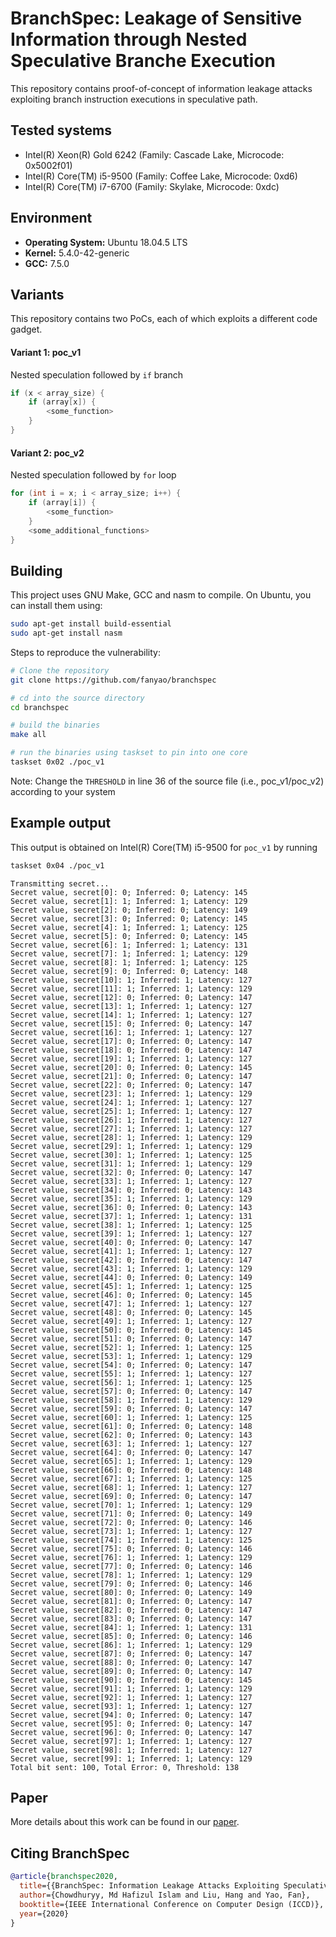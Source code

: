 # BranchSpec: Leakage of Sensitive Information through Nested Speculative Branche Execution

This repository contains proof-of-concept of information leakage attacks exploiting branch instruction executions in speculative path. 

## Tested systems

- Intel(R) Xeon(R) Gold 6242 (Family: Cascade Lake, Microcode: 0x5002f01)
- Intel(R) Core(TM) i5-9500 (Family: Coffee Lake, Microcode: 0xd6) 
- Intel(R) Core(TM) i7-6700 (Family: Skylake, Microcode: 0xdc)

## Environment

- **Operating System:** Ubuntu 18.04.5 LTS
- **Kernel:** 5.4.0-42-generic
- **GCC:** 7.5.0

## Variants

This repository contains two PoCs, each of which exploits a different code gadget.

#### Variant 1: **poc_v1**

Nested speculation followed by <code>if</code> branch
```c
if (x < array_size) {
    if (array[x]) {
        <some_function>
    }
}
```

#### Variant 2: **poc_v2**

Nested speculation followed by <code>for</code> loop
```c
for (int i = x; i < array_size; i++) {
    if (array[i]) {
        <some_function>
    }
    <some_additional_functions>
}
```


## Building

This project uses GNU Make, GCC and nasm to compile. On Ubuntu, you can install them using:

```bash
sudo apt-get install build-essential
sudo apt-get install nasm
```

Steps to reproduce the vulnerability:

```bash
# Clone the repository
git clone https://github.com/fanyao/branchspec

# cd into the source directory
cd branchspec

# build the binaries
make all

# run the binaries using taskset to pin into one core
taskset 0x02 ./poc_v1
```

Note: Change the <code>THRESHOLD</code> in line 36 of the source file (i.e., poc_v1/poc_v2) according to your system

## Example output

This output is obtained on Intel(R) Core(TM) i5-9500 for <code>poc_v1</code> by running 

```bash
taskset 0x04 ./poc_v1
```

```
Transmitting secret...
Secret value, secret[0]: 0; Inferred: 0; Latency: 145
Secret value, secret[1]: 1; Inferred: 1; Latency: 129
Secret value, secret[2]: 0; Inferred: 0; Latency: 149
Secret value, secret[3]: 0; Inferred: 0; Latency: 145
Secret value, secret[4]: 1; Inferred: 1; Latency: 125
Secret value, secret[5]: 0; Inferred: 0; Latency: 145
Secret value, secret[6]: 1; Inferred: 1; Latency: 131
Secret value, secret[7]: 1; Inferred: 1; Latency: 129
Secret value, secret[8]: 1; Inferred: 1; Latency: 125
Secret value, secret[9]: 0; Inferred: 0; Latency: 148
Secret value, secret[10]: 1; Inferred: 1; Latency: 127
Secret value, secret[11]: 1; Inferred: 1; Latency: 129
Secret value, secret[12]: 0; Inferred: 0; Latency: 147
Secret value, secret[13]: 1; Inferred: 1; Latency: 127
Secret value, secret[14]: 1; Inferred: 1; Latency: 127
Secret value, secret[15]: 0; Inferred: 0; Latency: 147
Secret value, secret[16]: 1; Inferred: 1; Latency: 127
Secret value, secret[17]: 0; Inferred: 0; Latency: 147
Secret value, secret[18]: 0; Inferred: 0; Latency: 147
Secret value, secret[19]: 1; Inferred: 1; Latency: 127
Secret value, secret[20]: 0; Inferred: 0; Latency: 145
Secret value, secret[21]: 0; Inferred: 0; Latency: 147
Secret value, secret[22]: 0; Inferred: 0; Latency: 147
Secret value, secret[23]: 1; Inferred: 1; Latency: 129
Secret value, secret[24]: 1; Inferred: 1; Latency: 127
Secret value, secret[25]: 1; Inferred: 1; Latency: 127
Secret value, secret[26]: 1; Inferred: 1; Latency: 127
Secret value, secret[27]: 1; Inferred: 1; Latency: 127
Secret value, secret[28]: 1; Inferred: 1; Latency: 129
Secret value, secret[29]: 1; Inferred: 1; Latency: 129
Secret value, secret[30]: 1; Inferred: 1; Latency: 125
Secret value, secret[31]: 1; Inferred: 1; Latency: 129
Secret value, secret[32]: 0; Inferred: 0; Latency: 147
Secret value, secret[33]: 1; Inferred: 1; Latency: 127
Secret value, secret[34]: 0; Inferred: 0; Latency: 143
Secret value, secret[35]: 1; Inferred: 1; Latency: 129
Secret value, secret[36]: 0; Inferred: 0; Latency: 143
Secret value, secret[37]: 1; Inferred: 1; Latency: 131
Secret value, secret[38]: 1; Inferred: 1; Latency: 125
Secret value, secret[39]: 1; Inferred: 1; Latency: 127
Secret value, secret[40]: 0; Inferred: 0; Latency: 147
Secret value, secret[41]: 1; Inferred: 1; Latency: 127
Secret value, secret[42]: 0; Inferred: 0; Latency: 147
Secret value, secret[43]: 1; Inferred: 1; Latency: 129
Secret value, secret[44]: 0; Inferred: 0; Latency: 149
Secret value, secret[45]: 1; Inferred: 1; Latency: 125
Secret value, secret[46]: 0; Inferred: 0; Latency: 145
Secret value, secret[47]: 1; Inferred: 1; Latency: 127
Secret value, secret[48]: 0; Inferred: 0; Latency: 145
Secret value, secret[49]: 1; Inferred: 1; Latency: 127
Secret value, secret[50]: 0; Inferred: 0; Latency: 145
Secret value, secret[51]: 0; Inferred: 0; Latency: 147
Secret value, secret[52]: 1; Inferred: 1; Latency: 125
Secret value, secret[53]: 1; Inferred: 1; Latency: 129
Secret value, secret[54]: 0; Inferred: 0; Latency: 147
Secret value, secret[55]: 1; Inferred: 1; Latency: 127
Secret value, secret[56]: 1; Inferred: 1; Latency: 125
Secret value, secret[57]: 0; Inferred: 0; Latency: 147
Secret value, secret[58]: 1; Inferred: 1; Latency: 129
Secret value, secret[59]: 0; Inferred: 0; Latency: 147
Secret value, secret[60]: 1; Inferred: 1; Latency: 125
Secret value, secret[61]: 0; Inferred: 0; Latency: 148
Secret value, secret[62]: 0; Inferred: 0; Latency: 143
Secret value, secret[63]: 1; Inferred: 1; Latency: 127
Secret value, secret[64]: 0; Inferred: 0; Latency: 147
Secret value, secret[65]: 1; Inferred: 1; Latency: 129
Secret value, secret[66]: 0; Inferred: 0; Latency: 148
Secret value, secret[67]: 1; Inferred: 1; Latency: 125
Secret value, secret[68]: 1; Inferred: 1; Latency: 127
Secret value, secret[69]: 0; Inferred: 0; Latency: 147
Secret value, secret[70]: 1; Inferred: 1; Latency: 129
Secret value, secret[71]: 0; Inferred: 0; Latency: 149
Secret value, secret[72]: 0; Inferred: 0; Latency: 146
Secret value, secret[73]: 1; Inferred: 1; Latency: 127
Secret value, secret[74]: 1; Inferred: 1; Latency: 125
Secret value, secret[75]: 0; Inferred: 0; Latency: 146
Secret value, secret[76]: 1; Inferred: 1; Latency: 129
Secret value, secret[77]: 0; Inferred: 0; Latency: 146
Secret value, secret[78]: 1; Inferred: 1; Latency: 129
Secret value, secret[79]: 0; Inferred: 0; Latency: 146
Secret value, secret[80]: 0; Inferred: 0; Latency: 149
Secret value, secret[81]: 0; Inferred: 0; Latency: 147
Secret value, secret[82]: 0; Inferred: 0; Latency: 147
Secret value, secret[83]: 0; Inferred: 0; Latency: 147
Secret value, secret[84]: 1; Inferred: 1; Latency: 131
Secret value, secret[85]: 0; Inferred: 0; Latency: 146
Secret value, secret[86]: 1; Inferred: 1; Latency: 129
Secret value, secret[87]: 0; Inferred: 0; Latency: 147
Secret value, secret[88]: 0; Inferred: 0; Latency: 147
Secret value, secret[89]: 0; Inferred: 0; Latency: 147
Secret value, secret[90]: 0; Inferred: 0; Latency: 145
Secret value, secret[91]: 1; Inferred: 1; Latency: 129
Secret value, secret[92]: 1; Inferred: 1; Latency: 127
Secret value, secret[93]: 1; Inferred: 1; Latency: 127
Secret value, secret[94]: 0; Inferred: 0; Latency: 147
Secret value, secret[95]: 0; Inferred: 0; Latency: 147
Secret value, secret[96]: 0; Inferred: 0; Latency: 147
Secret value, secret[97]: 1; Inferred: 1; Latency: 127
Secret value, secret[98]: 1; Inferred: 1; Latency: 127
Secret value, secret[99]: 1; Inferred: 1; Latency: 129
Total bit sent: 100, Total Error: 0, Threshold: 138
```

## Paper

More details about this work can be found in our [paper](http://fan-yao.com/paper/2020_ICCD_branchspec.pdf).

## Citing BranchSpec

```bibtex
@article{branchspec2020,
  title={{BranchSpec: Information Leakage Attacks Exploiting Speculative Branch Instruction Executions}},
  author={Chowdhuryy, Md Hafizul Islam and Liu, Hang and Yao, Fan},
  booktitle={IEEE International Conference on Computer Design (ICCD)},
  year={2020}
}
```
